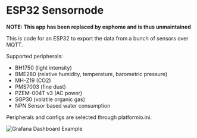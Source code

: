 ESP32 Sensornode
================

**NOTE: This app has been replaced by esphome and is thus unmaintained**

This is code for an ESP32 to export the data from a bunch of sensors over MQTT.

Supported peripherals:
* BH1750 (light intensity)
* BME280 (relative humidity, temperature, barometric pressure)
* MH-Z19 (CO2)
* PMS7003 (fine dust)
* PZEM-004T v3 (AC power)
* SGP30 (volatile organic gas)
* NPN Sensor based water consumption

Peripherals and configs are selected through platformio.ini.


![Grafana Dashboard Example](grafana.png)
